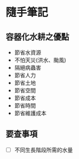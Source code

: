 <!--
 * @Author: hibana2077 hibana2077@gmail.com
 * @Date: 2023-03-07 13:18:33
 * @LastEditors: hibana2077 hibana2077@gmail.com
 * @LastEditTime: 2023-03-10 13:54:51
 * @FilePath: \基於滴灌式水耕農法之改進研究以及實作\note.md
 * @Description: 这是默认设置,请设置`customMade`, 打开koroFileHeader查看配置 进行设置: https://github.com/OBKoro1/koro1FileHeader/wiki/%E9%85%8D%E7%BD%AE
-->
# 隨手筆記

## 容器化水耕之優點

- 節省水資源
- 不怕天災(洪水、颱風)
- 隔絕病蟲害
- 節省人力
- 節省土地
- 節省空間
- 節省成本
- 節省時間
- 節省維護成本

## 要查事項

- [ ] 不同生長階段所需的水量